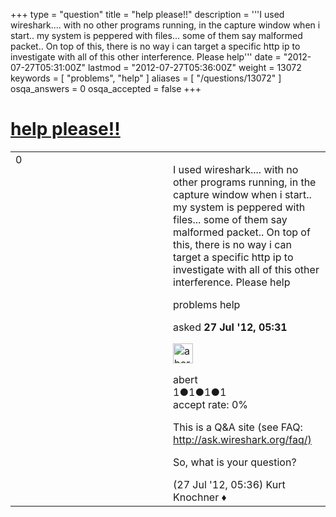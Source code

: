 +++
type = "question"
title = "help please!!"
description = '''I used wireshark.... with no other programs running, in the capture window when i start.. my system is peppered with files... some of them say malformed packet.. On top of this, there is no way i can target a specific http ip to investigate with all of this other interference. Please help'''
date = "2012-07-27T05:31:00Z"
lastmod = "2012-07-27T05:36:00Z"
weight = 13072
keywords = [ "problems", "help" ]
aliases = [ "/questions/13072" ]
osqa_answers = 0
osqa_accepted = false
+++

<div class="headNormal">

# [help please!!](/questions/13072/help-please)

</div>

<div id="main-body">

<div id="askform">

<table id="question-table" style="width:100%;"><colgroup><col style="width: 50%" /><col style="width: 50%" /></colgroup><tbody><tr class="odd"><td style="width: 30px; vertical-align: top"><div class="vote-buttons"><span id="post-13072-upvote" class="ajax-command post-vote up" rel="nofollow" title="I like this post (click again to cancel)"> </span><div id="post-13072-score" class="post-score" title="current number of votes">0</div><span id="post-13072-downvote" class="ajax-command post-vote down" rel="nofollow" title="I dont like this post (click again to cancel)"> </span> <span id="favorite-mark" class="ajax-command favorite-mark" rel="nofollow" title="mark/unmark this question as favorite (click again to cancel)"> </span><div id="favorite-count" class="favorite-count"></div></div></td><td><div id="item-right"><div class="question-body"><p>I used wireshark.... with no other programs running, in the capture window when i start.. my system is peppered with files... some of them say malformed packet.. On top of this, there is no way i can target a specific http ip to investigate with all of this other interference. Please help</p></div><div id="question-tags" class="tags-container tags"><span class="post-tag tag-link-problems" rel="tag" title="see questions tagged &#39;problems&#39;">problems</span> <span class="post-tag tag-link-help" rel="tag" title="see questions tagged &#39;help&#39;">help</span></div><div id="question-controls" class="post-controls"></div><div class="post-update-info-container"><div class="post-update-info post-update-info-user"><p>asked <strong>27 Jul '12, 05:31</strong></p><img src="https://secure.gravatar.com/avatar/4b2214946811404f151af484b1000cf3?s=32&amp;d=identicon&amp;r=g" class="gravatar" width="32" height="32" alt="abert&#39;s gravatar image" /><p><span>abert</span><br />
<span class="score" title="1 reputation points">1</span><span title="1 badges"><span class="badge1">●</span><span class="badgecount">1</span></span><span title="1 badges"><span class="silver">●</span><span class="badgecount">1</span></span><span title="1 badges"><span class="bronze">●</span><span class="badgecount">1</span></span><br />
<span class="accept_rate" title="Rate of the user&#39;s accepted answers">accept rate:</span> <span title="abert has no accepted answers">0%</span></p></div></div><div id="comments-container-13072" class="comments-container"><span id="13073"></span><div id="comment-13073" class="comment"><div id="post-13073-score" class="comment-score"></div><div class="comment-text"><p>This is a Q&amp;A site (see FAQ: <a href="http://ask.wireshark.org/faq/)">http://ask.wireshark.org/faq/)</a></p><p>So, what is your question?</p></div><div id="comment-13073-info" class="comment-info"><span class="comment-age">(27 Jul '12, 05:36)</span> <span class="comment-user userinfo">Kurt Knochner ♦</span></div></div></div><div id="comment-tools-13072" class="comment-tools"></div><div class="clear"></div><div id="comment-13072-form-container" class="comment-form-container"></div><div class="clear"></div></div></td></tr></tbody></table>

</div>

</div>

